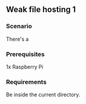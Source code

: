 ## Weak file hosting 1

### Scenario

There's a 

### Prerequisites

1x Raspberry Pi

### Requirements 

Be inside the current directory.





